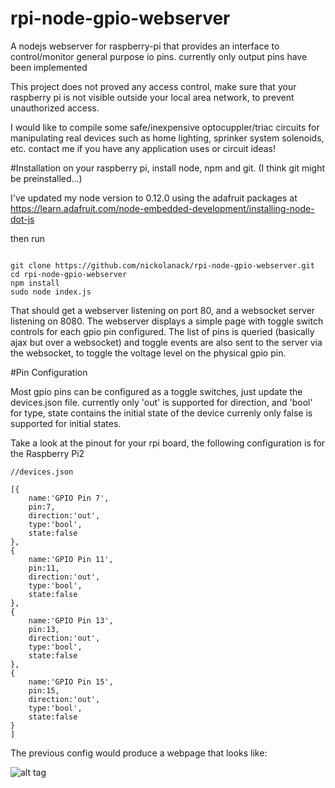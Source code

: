 # rpi-node-gpio-webserver
A nodejs webserver for raspberry-pi that provides an interface to control/monitor general purpose io pins. currently only output pins have been implemented 

This project does not proved any access control, make sure that your raspberry pi is not visible outside your local area network, to prevent unauthorized access.

I would like to compile some safe/inexpensive optocuppler/triac circuits for manipulating real devices such as home lighting, sprinker system solenoids, etc. contact me if you have any application uses or circuit ideas!

#Installation
on your raspberry pi, install node, npm and git. (I think git might be preinstalled...)

I've updated my node version to 0.12.0 using the adafruit packages at https://learn.adafruit.com/node-embedded-development/installing-node-dot-js

then run

```

git clone https://github.com/nickolanack/rpi-node-gpio-webserver.git
cd rpi-node-gpio-webserver
npm install
sudo node index.js

```

That should get a webserver listening on port 80, and a websocket server listening on 8080. 
The webserver displays a simple page with toggle switch controls for each gpio pin configured. 
The list of pins is queried (basically ajax but over a websocket) and toggle events are
also sent to the server via the websocket, to toggle the voltage level on the physical gpio pin. 

#Pin Configuration

Most gpio pins can be configured as a toggle switches, just update the devices.json file.
currently only 'out' is supported for direction, and 'bool' for type, state contains the initial state
of the device currenly only false is supported for initial states. 

Take a look at the pinout for your rpi board, the following configuration is for the Raspberry Pi2


```
//devices.json

[{
	name:'GPIO Pin 7',
	pin:7,
	direction:'out',
	type:'bool',
	state:false
},
{
	name:'GPIO Pin 11',
	pin:11,
	direction:'out',
	type:'bool',
	state:false
},
{
	name:'GPIO Pin 13',
	pin:13,
	direction:'out',
	type:'bool',
	state:false
},
{
	name:'GPIO Pin 15',
	pin:15,
	direction:'out',
	type:'bool',
	state:false
}
]

```

The previous config would produce a webpage that looks like:

![alt tag](https://raw.github.com/nickolanack/rpi-node-gpio-webserver/master/screen.png)
